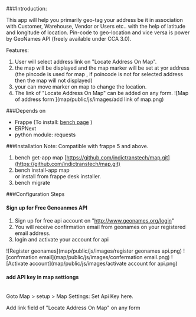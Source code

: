 <!-- ## Locate your address on map

app for locating your exact address on map with lat lon

#### License

MIT -->


###Introduction:

This app will help you primarily geo-tag your address be it in association with Customer, Warehouse, Vendor or Users etc.. with the help of latitude and longitude of location. Pin-code to geo-location and vice versa is power by GeoNames API (freely available under CCA 3.0).<br>

Features:

1. User will select address link on "Locate Address On Map".
2. the map will be displayed and the map marker will be set at yor address (the pincode is used for map , if poincode is not for selected address then the map will not displayed)
3. your can move marker on map to change the location.
4. The link of "Locate Address On Map" can be added on any form.
![Map of address form ](map/public/js/images/add link of map.png)


###Depends on
- Frappe (To install: [bench page](https://github.com/frappe/bench) )
- ERPNext 
- python module: requests 

###Installation
Note: Compatible with frappe 5 and above.

1. bench get-app map [https://github.com/indictranstech/map.git](https://github.com/indictranstech/map.git)
2. bench install-app map<br>or install from frappe desk installer.
3. bench migrate


###Configuration Steps


#### Sign up for Free Genoanmes API
1. Sign up for free api account on "http://www.geonames.org/login"
2. You will receive confirmation email from geonames on your registered email address.
3. login and activate your account for api

![Register geonames](map/public/js/images/register geonames api.png)
![confrmation email](map/public/js/images/confermation email.png)
![Activate account](map/public/js/images/activate account for api.png)

#### add API key in map settiongs
<br>  Goto Map  > setup > Map Settings:  Set Api Key here.

Add link field of "Locate Address On Map" on any form 
